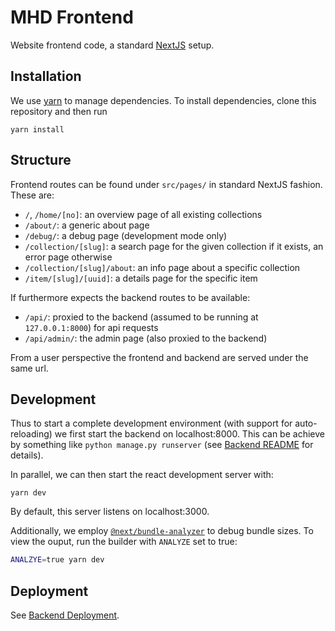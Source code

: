 # MHD Frontend

Website frontend code, a standard [NextJS](https://nextjs.org/) setup. 

## Installation

We use [yarn](https://yarnpkg.com/) to manage dependencies. 
To install dependencies, clone this repository and then run

```
yarn install
```

## Structure

Frontend routes can be found under `src/pages/` in standard NextJS fashion.
These are:

- `/`, `/home/[no]`: an overview page of all existing collections
- `/about/`: a generic about page
- `/debug/`: a debug page (development mode only)
- `/collection/[slug]`: a search page for the given collection if it exists, an error page otherwise
- `/collection/[slug]/about`: an info page about a specific collection
- `/item/[slug]/[uuid]`: a details page for the specific item

If furthermore expects the backend routes to be available:

- `/api/`: proxied to the backend (assumed to be running at `127.0.0.1:8000`) for api requests
- `/api/admin/`: the admin page (also proxied to the backend)

From a user perspective the frontend and backend are served under the same url. 

## Development

Thus to start a complete development environment (with support for auto-reloading) we first start the backend on localhost:8000. 
This can be achieve by something like `python manage.py runserver` (see [Backend README](../README.md#Development) for details). 

In parallel, we can then start the react development server with:

```
yarn dev
```

By default, this server listens on localhost:3000. 

Additionally, we employ [`@next/bundle-analyzer`](https://www.npmjs.com/package/@next/bundle-analyzer) to debug bundle sizes.
To view the ouput, run the builder with `ANALYZE` set to true:

```bash
ANALZYE=true yarn dev
```

## Deployment

See [Backend Deployment](../README.md#Deployment). 
